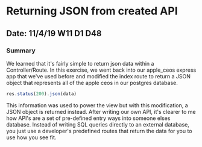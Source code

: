 # Returning JSON from created API

## Date: 11/4/19 W11 D1 D48

### Summary

We learned that it's fairly simple to return json data within a Controller/Route. In this exercise, we went back into our apple_ceos express app that we've used before and modified the index route to return a JSON object that represents all of the apple ceos in our postgres database.

```javascript
res.status(200).json(data)
```

This information was used to power the view but with this modification, a JSON object is returned instead. After writing our own API, it's clearer to me how API's are a set of pre-defined entry ways into someone elses database. Instead of writing SQL queries directly to an external database, you just use a developer's predefined routes that return the data for you to use how you see fit.
